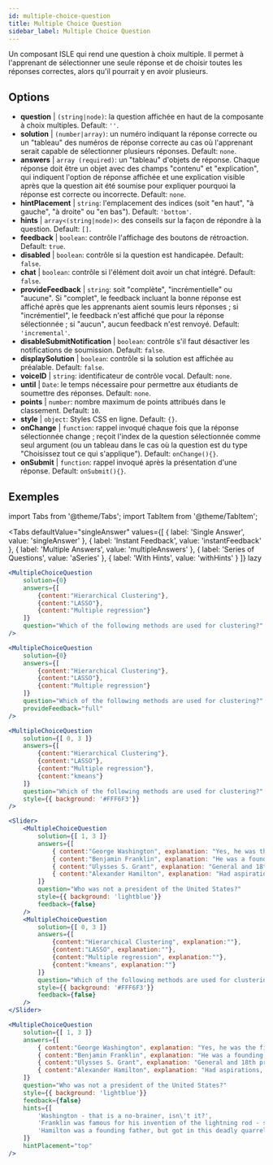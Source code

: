 ```yaml
---
id: multiple-choice-question 
title: Multiple Choice Question
sidebar_label: Multiple Choice Question
---
```


Un composant ISLE qui rend une question à choix multiple. Il permet à l'apprenant de sélectionner une seule réponse et de choisir toutes les réponses correctes, alors qu'il pourrait y en avoir plusieurs.

## Options

* __question__ | `(string|node)`: la question affichée en haut de la composante à choix multiples. Default: `''`.
* __solution__ | `(number|array)`: un numéro indiquant la réponse correcte ou un "tableau" des numéros de réponse correcte au cas où l'apprenant serait capable de sélectionner plusieurs réponses. Default: `none`.
* __answers__ | `array (required)`: un "tableau" d'objets de réponse. Chaque réponse doit être un objet avec des champs "contenu" et "explication", qui indiquent l'option de réponse affichée et une explication visible après que la question ait été soumise pour expliquer pourquoi la réponse est correcte ou incorrecte. Default: `none`.
* __hintPlacement__ | `string`: l'emplacement des indices (soit "en haut", "à gauche", "à droite" ou "en bas"). Default: `'bottom'`.
* __hints__ | `array<(string|node)>`: des conseils sur la façon de répondre à la question. Default: `[]`.
* __feedback__ | `boolean`: contrôle l'affichage des boutons de rétroaction. Default: `true`.
* __disabled__ | `boolean`: contrôle si la question est handicapée. Default: `false`.
* __chat__ | `boolean`: contrôle si l'élément doit avoir un chat intégré. Default: `false`.
* __provideFeedback__ | `string`: soit "complète", "incrémentielle" ou "aucune". Si "complet", le feedback incluant la bonne réponse est affiché après que les apprenants aient soumis leurs réponses ; si "incrémentiel", le feedback n'est affiché que pour la réponse sélectionnée ; si "aucun", aucun feedback n'est renvoyé. Default: `'incremental'`.
* __disableSubmitNotification__ | `boolean`: contrôle s'il faut désactiver les notifications de soumission. Default: `false`.
* __displaySolution__ | `boolean`: contrôle si la solution est affichée au préalable. Default: `false`.
* __voiceID__ | `string`: identificateur de contrôle vocal. Default: `none`.
* __until__ | `Date`: le temps nécessaire pour permettre aux étudiants de soumettre des réponses. Default: `none`.
* __points__ | `number`: nombre maximum de points attribués dans le classement. Default: `10`.
* __style__ | `object`: Styles CSS en ligne. Default: `{}`.
* __onChange__ | `function`: rappel invoqué chaque fois que la réponse sélectionnée change ; reçoit l'index de la question sélectionnée comme seul argument (ou un tableau dans le cas où la question est du type "Choisissez tout ce qui s'applique"). Default: `onChange(){}`.
* __onSubmit__ | `function`: rappel invoqué après la présentation d'une réponse. Default: `onSubmit(){}`.


## Exemples

import Tabs from '@theme/Tabs';
import TabItem from '@theme/TabItem';

<Tabs
    defaultValue="singleAnswer"
    values={[
        { label: 'Single Answer', value: 'singleAnswer' },
        { label: 'Instant Feedback', value: 'instantFeedback' },
        { label: 'Multiple Answers', value: 'multipleAnswers' },
        { label: 'Series of Questions', value: 'aSeries' },
        { label: 'With Hints', value: 'withHints' }
    ]}
    lazy
>

<TabItem value="singleAnswer">

```jsx live
<MultipleChoiceQuestion
    solution={0}
    answers={[
        {content:"Hierarchical Clustering"},
        {content:"LASSO"},
        {content:"Multiple regression"}
    ]}
    question="Which of the following methods are used for clustering?"
/>
```

</TabItem>

<TabItem value="instantFeedback">

```jsx live
<MultipleChoiceQuestion
    solution={0}
    answers={[
        {content:"Hierarchical Clustering"},
        {content:"LASSO"},
        {content:"Multiple regression"}
    ]}
    question="Which of the following methods are used for clustering?"
    provideFeedback="full"
/>
```

</TabItem>

<TabItem value="multipleAnswers">

```jsx live
<MultipleChoiceQuestion
    solution={[ 0, 3 ]}
    answers={[
        {content:"Hierarchical Clustering"},
        {content:"LASSO"},
        {content:"Multiple regression"},
        {content:"kmeans"}
    ]}
    question="Which of the following methods are used for clustering?"
    style={{ background: '#FFF6F3'}}
/>
```

</TabItem>

<TabItem value="aSeries">

```jsx live
<Slider>
    <MultipleChoiceQuestion
        solution={[ 1, 3 ]}
        answers={[
            { content:"George Washington", explanation: "Yes, he was the first president." },
            { content:"Benjamin Franklin", explanation: "He was a founding father."},
            { content:"Ulysses S. Grant", explanation: "General and 18th president." },
            { content:"Alexander Hamilton", explanation: "Had aspirations, but died in a duel." }
        ]}
        question="Who was not a president of the United States?"
        style={{ background: 'lightblue'}}
        feedback={false}
    />
    <MultipleChoiceQuestion
        solution={[ 0, 3 ]}
        answers={[
            {content:"Hierarchical Clustering", explanation:""},
            {content:"LASSO", explanation:""},
            {content:"Multiple regression", explanation:""},
            {content:"kmeans", explanation:""}
        ]}
        question="Which of the following methods are used for clustering?"
        style={{ background: '#FFF6F3'}}
        feedback={false}
    />
</Slider>
```

</TabItem>

<TabItem value="withHints">

```jsx live
<MultipleChoiceQuestion
    solution={[ 1, 3 ]}
    answers={[
        { content:"George Washington", explanation: "Yes, he was the first president." },
        { content:"Benjamin Franklin", explanation: "He was a founding father."},
        { content:"Ulysses S. Grant", explanation: "General and 18th president." },
        { content:"Alexander Hamilton", explanation: "Had aspirations, but died in a duel." }
    ]}
    question="Who was not a president of the United States?"
    style={{ background: 'lightblue'}}
    feedback={false}
    hints={[
        'Washington - that is a no-brainer, isn\'t it?',
        'Franklin was famous for his invention of the lightning rod - so why become more?',
        'Hamilton was a founding father, but got in this deadly quarrel with Aaron Burr.',
    ]}
    hintPlacement="top"
/>
```

</TabItem>

</Tabs>
